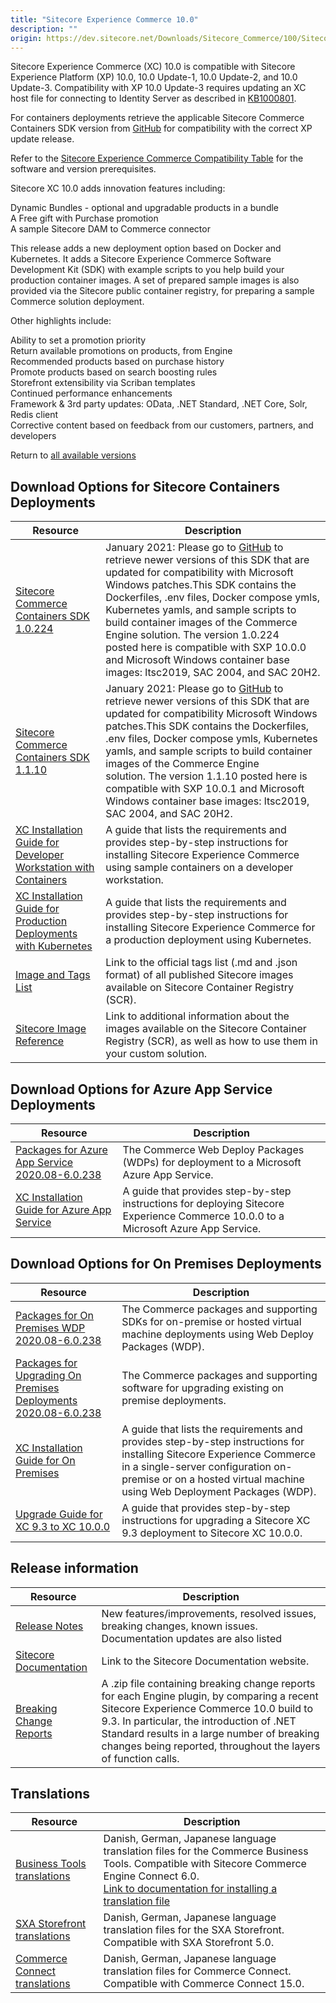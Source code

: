 ```yaml
---
title: "Sitecore Experience Commerce 10.0"
description: ""
origin: https://dev.sitecore.net/Downloads/Sitecore_Commerce/100/Sitecore_Experience_Commerce_100.aspx
---
```


Sitecore Experience Commerce (XC) 10.0 is compatible with Sitecore Experience Platform (XP) 10.0, 10.0 Update-1, 10.0 Update-2, and 10.0 Update-3. Compatibility with XP 10.0 Update-3 requires updating an XC host file for connecting to Identity Server as described in [KB1000801](https://support.sitecore.com/kb?id=kb_article_view&sysparm_article=KB1000801).

For containers deployments retrieve the applicable Sitecore Commerce Containers SDK version from [GitHub](https://github.com/Sitecore/container-deployment/releases) for compatibility with the correct XP update release. 

Refer to the [Sitecore Experience Commerce Compatibility Table](https://kb.sitecore.net/articles/804595) for the software and version prerequisites.

Sitecore XC 10.0 adds innovation features including:

Dynamic Bundles - optional and upgradable products in a bundle  
A Free gift with Purchase promotion  
A sample Sitecore DAM to Commerce connector  

This release adds a new deployment option based on Docker and Kubernetes. It adds a Sitecore Experience Commerce Software Development Kit (SDK) with example scripts to you help build your production container images. A set of prepared sample images is also provided via the Sitecore public container registry, for preparing a sample Commerce solution deployment.

Other highlights include:

Ability to set a promotion priority  
Return available promotions on products, from Engine  
Recommended products based on purchase history  
Promote products based on search boosting rules  
Storefront extensibility via Scriban templates  
Continued performance enhancements  
Framework & 3rd party updates: OData, .NET Standard, .NET Core, Solr, Redis client  
Corrective content based on feedback from our customers, partners, and developers  

Return to [all available versions](/Downloads/Sitecore_Commerce)

## Download Options for Sitecore Containers Deployments

 | Resource | Description |
 | --- | --- |
 | [Sitecore Commerce Containers SDK 1.0.224](https://scdp.blob.core.windows.net/downloads/Sitecore%20Commerce/100/Sitecore%20Experience%20Commerce%20100/Secure/Sitecore.Commerce.Container.SDK.1.0.224.zip) | January 2021: Please go to [GitHub](https://github.com/Sitecore/container-deployment/releases) to retrieve newer versions of this SDK that are updated for compatibility with Microsoft Windows patches.This SDK contains the Dockerfiles, .env files, Docker compose ymls, Kubernetes yamls, and sample scripts to build container images of the Commerce Engine solution. The version 1.0.224 posted here is compatible with SXP 10.0.0 and Microsoft Windows container base images: ltsc2019, SAC 2004, and SAC 20H2. |
 | [Sitecore Commerce Containers SDK 1.1.10](https://scdp.blob.core.windows.net/downloads/Sitecore%20Commerce/100/Sitecore%20Experience%20Commerce%20100/Secure/Sitecore.Commerce.Container.SDK.1.1.10.zip) | January 2021: Please go to [GitHub](https://github.com/Sitecore/container-deployment/releases) to retrieve newer versions of this SDK that are updated for compatibility Microsoft Windows patches.This SDK contains the Dockerfiles, .env files, Docker compose ymls, Kubernetes yamls, and sample scripts to build container images of the Commerce Engine solution. The version 1.1.10 posted here is compatible with SXP 10.0.1 and Microsoft Windows container base images: ltsc2019, SAC 2004, and SAC 20H2. |
 | [XC Installation Guide for Developer Workstation with Containers](https://scdp.blob.core.windows.net/downloads/Sitecore%20Commerce/100/Sitecore%20Experience%20Commerce%20100/Secure/XC_10.0_Installation_Guide_for_a_Commerce_Developer_Workstation_with_Container-en.pdf) | A guide that lists the requirements and provides step-by-step instructions for installing Sitecore Experience Commerce using sample containers on a developer workstation. |
 | [XC Installation Guide for Production Deployments with Kubernetes](https://scdp.blob.core.windows.net/downloads/Sitecore%20Commerce/100/Sitecore%20Experience%20Commerce%20100/Secure/XC_10.0_Installation_Guide_for_Production_Deployments_with_Kubernetes-en.pdf) | A guide that lists the requirements and provides step-by-step instructions for installing Sitecore Experience Commerce for a production deployment using Kubernetes. |
 | [Image and Tags List](https://github.com/Sitecore/docker-images/tree/master/tags) | Link to the official tags list (.md and .json format) of all published Sitecore images available on Sitecore Container Registry (SCR). |
 | [Sitecore Image Reference](https://containers.doc.sitecore.com/docs/image-reference) | Link to additional information about the images available on the Sitecore Container Registry (SCR), as well as how to use them in your custom solution. |

## Download Options for Azure App Service Deployments

 | Resource | Description |
 | --- | --- |
 | [Packages for Azure App Service 2020.08-6.0.238](https://scdp.blob.core.windows.net/downloads/Sitecore%20Commerce/100/Sitecore%20Experience%20Commerce%20100/Secure/Sitecore.Commerce.Azure.2020.08-6.0.238.zip) | The Commerce Web Deploy Packages (WDPs) for deployment to a Microsoft Azure App Service. |
 | [XC Installation Guide for Azure App Service](https://scdp.blob.core.windows.net/downloads/Sitecore%20Commerce/100/Sitecore%20Experience%20Commerce%20100/Secure/Sitecore_XC_10_0_Installation_Guide_for_Azure_App_Servi-en.pdf) | A guide that provides step-by-step instructions for deploying Sitecore Experience Commerce 10.0.0 to a Microsoft Azure App Service. |

## Download Options for On Premises Deployments

 | Resource | Description |
 | --- | --- |
 | [Packages for On Premises WDP 2020.08-6.0.238](https://scdp.blob.core.windows.net/downloads/Sitecore%20Commerce/100/Sitecore%20Experience%20Commerce%20100/Secure/Sitecore.Commerce.WDP.2020.08-6.0.238.zip) | The Commerce packages and supporting SDKs for on-premise or hosted virtual machine deployments using Web Deploy Packages (WDP). |
 | [Packages for Upgrading On Premises Deployments 2020.08-6.0.238](https://scdp.blob.core.windows.net/downloads/Sitecore%20Commerce/100/Sitecore%20Experience%20Commerce%20100/Secure/Sitecore.Commerce.2020.08-6.0.238.zip) | The Commerce packages and supporting software for upgrading existing on premise deployments. |
 | [XC Installation Guide for On Premises](https://scdp.blob.core.windows.net/downloads/Sitecore%20Commerce/100/Sitecore%20Experience%20Commerce%20100/Secure/Sitecore_XC_Installation_Guide_for_On-Premises_Solutions.pdf) | A guide that lists the requirements and provides step-by-step instructions for installing Sitecore Experience Commerce in a single-server configuration on-premise or on a hosted virtual machine using Web Deployment Packages (WDP). |
 | [Upgrade Guide for XC 9.3 to XC 10.0.0](https://scdp.blob.core.windows.net/downloads/Sitecore%20Commerce/100/Sitecore%20Experience%20Commerce%20100/Secure/Sitecore_XC_Upgrade_Guide_for_9_3_to_10_0.pdf) | A guide that provides step-by-step instructions for upgrading a Sitecore XC 9.3 deployment to Sitecore XC 10.0.0. |

## Release information

 | Resource | Description |
 | --- | --- |
 | [Release Notes](https://scdp.blob.core.windows.net/downloads/Sitecore%20Commerce/100/Sitecore%20Experience%20Commerce%20100/Non-secure/Sitecore%20XC10.0%20Release%20Notes.pdf) | New features/improvements, resolved issues, breaking changes, known issues. Documentation updates are also listed |
 | [Sitecore Documentation](https://doc.sitecore.com/) | Link to the Sitecore Documentation website. |
 | [Breaking Change Reports](https://scdp.blob.core.windows.net/downloads/Sitecore%20Commerce/100/Sitecore%20Experience%20Commerce%20100/Secure/XC10.0%20Engine%20Plugin%20Breaking%20Change%20Reports%205.0.150-6.0.197.zip) | A .zip file containing breaking change reports for each Engine plugin, by comparing a recent Sitecore Experience Commerce 10.0 build to 9.3. In particular, the introduction of .NET Standard results in a large number of breaking changes being reported, throughout the layers of function calls.  <br /> |

## Translations

 | Resource | Description |
 | --- | --- |
 | [Business Tools translations](https://scdp.blob.core.windows.net/downloads/Sitecore%20Commerce/100/Sitecore%20Experience%20Commerce%20100/Secure/BusinessTools.translations.zip) | Danish, German, Japanese language translation files for the Commerce Business Tools. Compatible with Sitecore Commerce Engine Connect 6.0.  <br />[Link to documentation for installing a translation file](https://doc.sitecore.com/developers/100/sitecore-experience-commerce/en/install-a-translation-file-for-the-xc-business-tools.html) |
 | [SXA Storefront translations](https://scdp.blob.core.windows.net/downloads/Sitecore%20Commerce/100/Sitecore%20Experience%20Commerce%20100/Secure/SXAStorefront.translations.zip) | Danish, German, Japanese language translation files for the SXA Storefront. Compatible with SXA Storefront 5.0. |
 | [Commerce Connect translations](https://scdp.blob.core.windows.net/downloads/Sitecore%20Commerce/100/Sitecore%20Experience%20Commerce%20100/Secure/CommerceConnect.translations.zip) | Danish, German, Japanese language translation files for Commerce Connect. Compatible with Commerce Connect 15.0. |